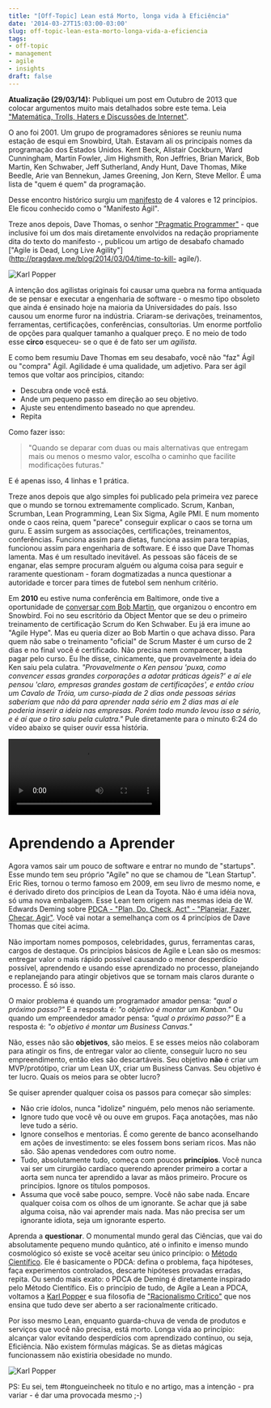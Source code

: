 ```yaml
---
title: "[Off-Topic] Lean está Morto, longa vida à Eficiência"
date: '2014-03-27T15:03:00-03:00'
slug: off-topic-lean-esta-morto-longa-vida-a-eficiencia
tags:
- off-topic
- management
- agile
- insights
draft: false
---
```


**Atualização (29/03/14):** Publiquei um post em Outubro de 2013 que colocar argumentos muito mais detalhados sobre este tema. Leia ["Matemática, Trolls, Haters e Discussões de Internet"](http://www.akitaonrails.com/2013/10/30/off-topic-matematica-trolls-haters-e-discussoes-de-internet#.UzWnjtxiazB).

O ano foi 2001. Um grupo de programadores sêniores se reuniu numa estação de
esqui em Snowbird, Utah. Estavam ali os principais nomes da programação dos
Estados Unidos. Kent Beck, Alistair Cockburn, Ward Cunningham, Martin Fowler,
Jim Highsmith, Ron Jeffries, Brian Marick, Bob Martin, Ken Schwaber, Jeff
Sutherland, Andy Hunt, Dave Thomas, Mike Beedle, Arie van Bennekun, James
Greening, Jon Kern, Steve Mellor. É uma lista de "quem é quem" da programação.

Desse encontro histórico surgiu um [manifesto](http://agilemanifesto.org) de 4
valores e 12 princípios. Ele ficou conhecido como o "Manifesto Ágil".

Treze anos depois, Dave Thomas, o senhor ["Pragmatic
Programmer"](http://pragprog.com/book/tpp/the-pragmatic-programmer) - que
inclusive foi um dos mais diretamente envolvidos na redação propriamente dita
do texto do manifesto -, publicou um artigo de desabafo chamado ["Agile is
Dead, Long Live Agility"](http://pragdave.me/blog/2014/03/04/time-to-kill-
agile/).

![Karl Popper](https://akitaonrails.s3.amazonaws.com/assets/image_asset/image/404/big_Karl_Popper_Quotes_Venture.philosophy.jpg)

A intenção dos agilistas originais foi causar uma quebra na forma antiquada de
se pensar e executar a engenharia de software - o mesmo tipo obsoleto que
ainda é ensinado hoje na maioria da Universidades do país. Isso causou um
enorme furor na indústria. Criaram-se derivações, treinamentos, ferramentas,
certificações, conferências, consultorias. Um enorme portfolio de opções para
qualquer tamanho a qualquer preço. E no meio de todo esse **circo** esqueceu-
se o que é de fato ser um _agilista_.

E como bem resumiu Dave Thomas em seu desabafo, você não "faz" Ágil ou
"compra" Ágil. Agilidade é uma qualidade, um adjetivo. Para ser ágil temos que
voltar aos princípios, citando:

  * Descubra onde você está.
  * Ande um pequeno passo em direção ao seu objetivo.
  * Ajuste seu entendimento baseado no que aprendeu.
  * Repita

Como fazer isso:

> "Quando se deparar com duas ou mais alternativas que entregam mais ou menos
o mesmo valor, escolha o caminho que facilite modificações futuras."

E é apenas isso, 4 linhas e 1 prática.

Treze anos depois que algo simples foi publicado pela primeira vez parece que
o mundo se tornou extremamente complicado. Scrum, Kanban, Scrumban, Lean
Programming, Lean Six Sigma, Agile PMI. E num momento onde o caos reina, quem
"parece" conseguir explicar o caos se torna um guru. E assim surgem as
associações, certificações, treinamentos, conferências. Funciona assim para
dietas, funciona assim para terapias, funcionou assim para engenharia de
software. E é isso que Dave Thomas lamenta. Mas é um resultado inevitável. As
pessoas são fáceis de se enganar, elas sempre procuram alguém ou alguma coisa
para seguir e raramente questionam - foram dogmatizadas a nunca questionar a
autoridade e torcer para times de futebol sem nenhum critério.

Em **2010** eu estive numa conferência em Baltimore, onde tive a oportunidade
de [conversar com Bob Martin](http://www.akitaonrails.com/2010/06/16/railsconf-2010-video-entrevista-robert-martin#.UzRo1dxiazA), que organizou o encontro em Snowbird. Foi no seu
escritório da Object Mentor que se deu o primeiro treinamento de certificação
Scrum do Ken Schwaber. Eu já era imune ao "Agile Hype". Mas eu queria dizer ao
Bob Martin o que achava disso. Para quem não sabe o treinamento "oficial" de
Scrum Master é um curso de 2 dias e no final você é certificado. Não precisa
nem comparecer, basta pagar pelo curso. Eu lhe disse, cinicamente, que
provavelmente a ideia do Ken saiu pela culatra. _"Provavelmente o Ken pensou
'puxa, como convencer essas grandes corporações a adotar práticas ágeis?' e aí
ele pensou 'claro, empresas grandes gostam de certificações', e então criou um
Cavalo de Tróia, um curso-piada de 2 dias onde pessoas sérias saberiam que não
dá para aprender nada sério em 2 dias mas aí ele poderia inserir a ideia nas
empresas. Porém todo mundo levou isso a sério, e é aí que o tiro saiu pela
culatra."_ Pule diretamente para o minuto 6:24 do vídeo abaixo se quiser ouvir
essa história.

<div class="video-container">
    <video controls>
        <source src="https://s3.us-east-2.amazonaws.com/blip.tv/Akitaonrails-RailsConf2010RobertMartin974.mp4">
        Your browser does not support the video tag. [Direct Link](https://s3.us-east-2.amazonaws.com/blip.tv/Akitaonrails-RailsConf2010RobertMartin974.mp4)
    </video>
</div>

# Aprendendo a Aprender

Agora vamos sair um pouco de software e entrar no mundo de "startups". Esse mundo tem seu
próprio "Agile" no que se chamou de "Lean Startup". Eric Ries, tornou o termo
famoso em 2009, em seu livro de mesmo nome, e é derivado direto dos princípios
de Lean da Toyota. Não é uma idéia nova, só uma nova embalagem. Esse Lean tem
origem nas mesmas ideia de W. Edwards Deming sobre [PDCA - "Plan, Do, Check,
Act" - "Planejar, Fazer, Checar, Agir"](http://en.wikipedia.org/wiki/PDCA).
Você vai notar a semelhança com os 4 princípios de Dave Thomas que citei
acima.

Não importam nomes pomposos, celebridades, gurus, ferramentas caras, cargos de
destaque. Os princípios básicos de Agile e Lean são os mesmos: entregar valor
o mais rápido possível causando o menor desperdício possível, aprendendo e
usando esse aprendizado no processo, planejando e replanejando para atingir
objetivos que se tornam mais claros durante o processo. É só isso.

O maior problema é quando um programador amador pensa: _"qual o próximo
passo?"_ E a resposta é: _"o objetivo é montar um Kanban."_ Ou quando um
empreendedor amador pensa: _"qual o próximo passo?"_ E a resposta é: _"o
objetivo é montar um Business Canvas."_

Não, esses não são **objetivos**, são meios. E se esses meios não colaboram
para atingir os fins, de entregar valor ao cliente, conseguir lucro no seu
empreendimento, então eles são descartáveis. Seu objetivo **não** é criar um
MVP/protótipo, criar um Lean UX, criar um Business Canvas. Seu objetivo é ter
lucro. Quais os meios para se obter lucro?

Se quiser aprender qualquer coisa os passos para começar são simples:

  * Não crie ídolos, nunca "idolize" ninguém, pelo menos não seriamente.
  * Ignore tudo que você vê ou ouve em grupos. Faça anotações, mas não leve tudo a sério.
  * Ignore conselhos e mentorias. É como gerente de banco aconselhando em ações de investimento: se eles fossem bons seriam ricos. Mas não são. São apenas vendedores com outro nome.
  * Tudo, absolutamente tudo, começa com poucos **princípios**. Você nunca vai ser um cirurgião cardíaco querendo aprender primeiro a cortar a aorta sem nunca ter aprendido a lavar as mãos primeiro. Procure os princípios. Ignore os títulos pomposos.
  * Assuma que você sabe pouco, sempre. Você não sabe nada. Encare qualquer coisa com os olhos de um ignorante. Se achar que já sabe alguma coisa, não vai aprender mais nada. Mas não precisa ser um ignorante idiota, seja um ignorante esperto.

Aprenda a **questionar**. O monumental mundo geral das Ciências, que vai do
absolutamente pequeno mundo quântico, até o infinito e imenso mundo
cosmológico só existe se você aceitar seu único princípio: o [Método
Científico](http://pt.wikipedia.org/wiki/Método_cient%C3%ADfico). Ele é
basicamente o PDCA: defina o problema, faça hipóteses, faça experimentos
controlados, descarte hipóteses provadas erradas, repita. Ou sendo mais exato:
o PDCA de Deming é diretamente inspirado pelo Método Científico. Eis o
princípio de tudo, de Agile a Lean a PDCA, voltamos a [Karl
Popper](http://pt.wikipedia.org/wiki/Karl_Popper) e sua filosofia de
["Racionalismo Crítico"](http://en.wikipedia.org/wiki/Critical_rationalism)
que nos ensina que tudo deve ser aberto a ser racionalmente criticado.

Por isso mesmo Lean, enquanto guarda-chuva de venda de produtos e serviços que
você não precisa, está morto. Longa vida ao princípio: alcançar valor evitando
desperdícios com aprendizado contínuo, ou seja, Eficiência. Não existem
fórmulas mágicas. Se as dietas mágicas funcionassem não existiria obesidade no
mundo.

![Karl Popper](https://akitaonrails.s3.amazonaws.com/assets/image_asset/image/403/big_images.jpeg)

PS: Eu sei, tem #tongueincheek no título e no artigo, mas a intenção - pra variar - é dar uma provocada mesmo ;-)
